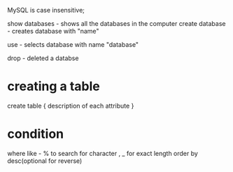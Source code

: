 MySQL is case insensitive;

show databases -  shows all the databases in the computer
create database <name> - creates database with "name"

use <database> - selects database with name "database"

drop <database> - deleted a databse

# creating a table
create table <table>{
    description of each attribute
}

# condition
where
like - % to search for character , _ for exact length
order by<attribute> desc(optional for reverse)
